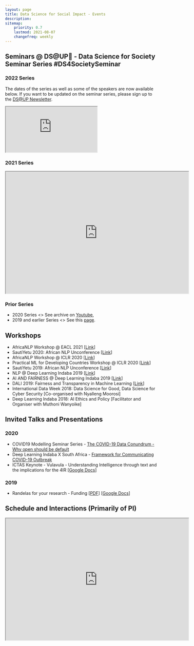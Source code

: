 ```yaml
---
layout: page
title: Data Science for Social Impact - Events
description:
sitemap:
    priority: 0.7
    lastmod: 2021-08-07
    changefreq: weekly
---
```


## Seminars @ DS@UP🚀 - Data Science for Society Seminar Series #DS4SocietySeminar

### 2022 Series

The dates of the series as well as some of the speakers are now available below. If you want to be updated on the seminar series, please sign up to the [DS@UP Newsletter](https://tinyletter.com/datascience-up/). 

<iframe src="https://docs.google.com/spreadsheets/d/e/2PACX-1vT7_vvDj48GiymNpZhxpE_q0LMfSWSCAlLnQOFPz0AUlFr8SO4vWkMW2pVxYaoBCUyrJArsPmVwcvaX/pubhtml?widget=true&amp;headers=false"></iframe>

### 2021 Series

<iframe src="https://docs.google.com/spreadsheets/d/e/2PACX-1vTpn1rejYJiSuwXr8OloR-OOZ-XSbIGzkyk1Qm2dc54CENcnCptqhWK-tgOJlEo3w-NjDI6EDV4JLLb/pubhtml?gid=0&amp;single=true&amp;widget=true&amp;headers=false" width="600" height="400"></iframe>

### Prior Series

* 2020 Series <> See archive on [Youtube](https://www.youtube.com/playlist?list=PLSQgWNK_M4a9JDlwSOtq9gG7Z5Goxs4Zj),
* 2019 and earlier Series <> See this [page](https://docs.google.com/document/d/1FpXpnbSYXpcJvtEYQgil60WmSS2Gt3_M2QeZfg9DpiY/edit?usp=sharing).

## Workshops

* AfricaNLP Workshop @ EACL 2021 [[Link](https://sites.google.com/view/africanlp-workshop)]
* SautiYetu 2020: African NLP Unconference [[Link](https://sites.google.com/view/sautiyetu-nlp/)]
* AfricaNLP Workshop @ ICLR 2020 [[Link](https://sites.google.com/view/africanlp-workshop)]
* Practical ML for Developing Countries Workshop @ ICLR 2020 [[Link](https://pml4dc.github.io/iclr2020/)]
* SautiYetu 2019: African NLP Unconference [[Link](https://sites.google.com/view/sautiyetu-nlp/)]
* NLP @ Deep Learning Indaba 2019 [[Link](https://sites.google.com/view/nlpdlindaba/2019)]
* AI AND FAIRNESS @ Deep Learning Indaba 2019 [[Link](https://sites.google.com/view/ai-fairness-dli-2019/home)]
* DALI 2019: Fairness and Transparency in Machine Learning [[Link](http://dalimeeting.org/dali2019/workshop-fairness.html)]
* International Data Week 2018: Data Science for Good, Data Science for Cyber Security [Co-organised with Nyalleng Moorosi]
* Deep Learning Indaba 2018: AI Ethics and Policy [Facilitator and Organiser with Muthoni Wanyoike]

## Invited Talks and Presentations

### 2020
* COVID19 Modelling Seminar Series - [The COVID-19 Data Conundrum - Why open should be default](https://docs.google.com/presentation/d/1xXx1ofnf5YGwWW4wkPbO5zgh23n3NYhUgIMBZL0c4Ng/edit?usp=sharing)
* Deep Learning Indaba X South Africa - [Framework for Communicating COVID-19 Outbreak](https://docs.google.com/presentation/d/1kLakET_u7YuhqyLWCZYpaNSLbWM2NOVfR9-Ej0kqDpA/edit?usp=sharing)
* ICTAS Keynote - Vulavula - Understanding Intelligence through text and the implications for the 4IR [[Google Docs](https://docs.google.com/presentation/d/15VyAZ2FRmF1SB16oj1ZQAuujCxjqOM3KipXjOFtjz7g/edit?usp=sharing)]

### 2019
* Randelas for your research - Funding [[PDF](https://github.com/dsfsi/dsfsi.github.io/raw/master/files/2019-11-23-All-About-Funding-Sanitised.pdf)] [[Google Docs](https://docs.google.com/presentation/d/1T4QUJYRdN0q4UYeneHfaI3gszRdgZcv-UJmPXsiQum4/edit?usp=sharing)]

## Schedule and Interactions (Primarily of PI)

<iframe src="https://docs.google.com/spreadsheets/d/e/2PACX-1vRdKHeS_-hLKMHkS9aTm4djpfGG3fwfzrEcXxDraxYnmQJGgi77OZQf7LDstzgH6SaJGwbdobZY3wxn/pubhtml?gid=0&amp;single=true&amp;widget=true&amp;headers=false" width="600" height="400"></iframe>
